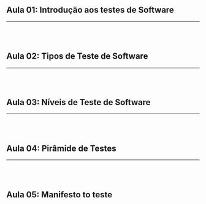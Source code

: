 ## Aula 01: Introdução aos testes de Software

---

<br><br>
<div style="page-break-after: always;"></div>

## Aula 02: Tipos de Teste de Software

---

<br><br>
<div style="page-break-after: always;"></div>

## Aula 03: Níveis de Teste de Software

---

<br><br>
<div style="page-break-after: always;"></div>

## Aula 04: Pirâmide de Testes

---

<br><br>
<div style="page-break-after: always;"></div>


## Aula 05: Manifesto to teste
